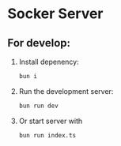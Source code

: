 # Socker Server

## For develop:

1.  Install depenency:

    ```bash
    bun i
    ```

2.  Run the development server:

    ```bash
    bun run dev
    ```

3.  Or start server with

    ```bash
    bun run index.ts
    ```
